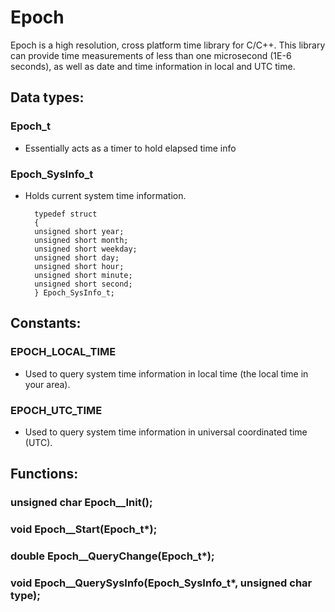 # Epoch

Epoch is a high resolution, cross platform time library for C/C++.
This library can provide time measurements of less than one microsecond (1E-6 seconds),
as well as date and time information in local and UTC time.





## Data types:



### Epoch_t

- Essentially acts as a timer to hold elapsed time info


### Epoch_SysInfo_t

- Holds current system time information.

	    typedef struct
	    {
		unsigned short year;
		unsigned short month;
		unsigned short weekday;
		unsigned short day;
		unsigned short hour;
		unsigned short minute;
		unsigned short second;
	    } Epoch_SysInfo_t;
    



## Constants:


### EPOCH_LOCAL_TIME

- Used to query system time information in local time (the local time in your area).


### EPOCH_UTC_TIME

- Used to query system time information in universal coordinated time (UTC).




## Functions:


### unsigned char Epoch__Init();

  
### void Epoch__Start(Epoch_t*);


### double Epoch__QueryChange(Epoch_t*);

  
### void Epoch__QuerySysInfo(Epoch_SysInfo_t*, unsigned char type);
